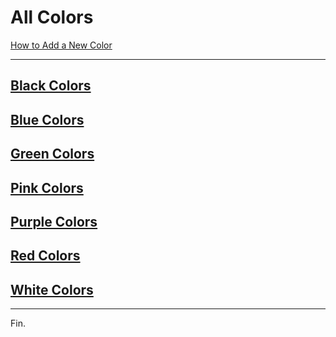 # All Colors

[How to Add a New Color](./add-new-color.md)

----

## [Black Colors](./black/black-colors-by-luminance.md)

## [Blue Colors](./blue/blue-colors-by-luminance.md)

## [Green Colors](./green/green-colors-by-luminance.md)

## [Pink Colors](./pink/pink-colors-by-luminance.md)

## [Purple Colors](./purple/purple-colors-by-luminance.md)

## [Red Colors](./red/red-colors-by-luminance.md)

## [White Colors](./white/white-colors-by-luminance.md)

----

Fin.
